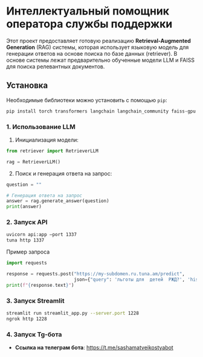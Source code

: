 # Интеллектуальный помощник оператора службы поддержки

Этот проект предоставляет готовую реализацию **Retrieval-Augmented Generation** (RAG) системы, которая использует языковую модель для генерации ответов на основе поиска по базе данных (retriever). В основе системы лежат предварительно обученные модели LLM и FAISS для поиска релевантных документов.

## Установка

Необходимые библиотеки можно установить с помощью `pip`:

```bash
pip install torch transformers langchain langchain_community faiss-gpu pandas tqdm fastapi xformers sentense-transformers
```


### 1. **Использование LLM**

1. Инициализация модели:

```python
from retriever import RetrieverLLM

rag = RetrieverLLM()
```

2. Поиск и генерация ответа на запрос:

```python
question = ""

# Генерация ответа на запрос
answer = rag.generate_answer(question)
print(answer)
```


### 2. **Запуск API**

```bash
uvicorn api:app —port 1337
tuna http 1337
```
Пример запроса
```python
import requests

response = requests.post("https://my-subdomen.ru.tuna.am/predict", 
                         json={"query": 'льготы для  детей  РЖД?', 'history':''})
print(f"{response.text}")
```
### 3. **Запуск Streamlit**
```bash
streamlit run streamlit_app.py --server.port 1228
ngrok http 1228
```

### 4. **Запуск Tg-бота**
- **Ссылка на телеграм бота**: https://t.me/sashamatveikostyabot
